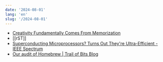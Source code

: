 ```yaml
---
date: '2024-08-01'
lang: 'en'
slug: '/2024-08-01'
---
```


- [Creativity Fundamentally Comes From Memorization](https://shwin.co/blog/creativity-fundamentally-comes-from-memorization)
- [[rST]]
- [Superconducting Microprocessors? Turns Out They're Ultra-Efficient - IEEE Spectrum](https://spectrum.ieee.org/new-superconductor-microprocessor-yields-a-substantial-boost-in-efficiency)
- [Our audit of Homebrew | Trail of Bits Blog](https://blog.trailofbits.com/2024/07/30/our-audit-of-homebrew/)
